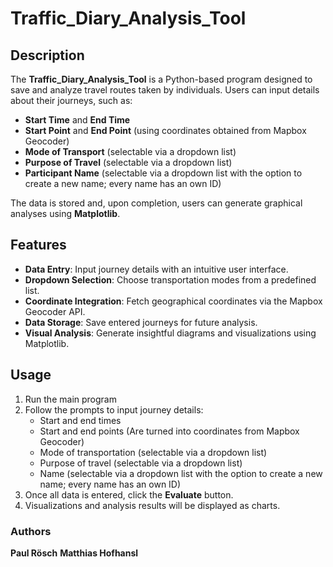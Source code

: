 # Traffic_Diary_Analysis_Tool

## Description
The **Traffic_Diary_Analysis_Tool** is a Python-based program designed to save and analyze travel routes taken by individuals. Users can input details about their journeys, such as:

- **Start Time** and **End Time**
- **Start Point** and **End Point** (using coordinates obtained from Mapbox Geocoder)
- **Mode of Transport** (selectable via a dropdown list)
- **Purpose of Travel** (selectable via a dropdown list)
- **Participant Name** (selectable via a dropdown list with the option to create a new name; every name has an own ID)

The data is stored and, upon completion, users can generate graphical analyses using **Matplotlib**.

## Features
- **Data Entry**: Input journey details with an intuitive user interface.
- **Dropdown Selection**: Choose transportation modes from a predefined list.
- **Coordinate Integration**: Fetch geographical coordinates via the Mapbox Geocoder API.
- **Data Storage**: Save entered journeys for future analysis.
- **Visual Analysis**: Generate insightful diagrams and visualizations using Matplotlib.

## Usage
1. Run the main program
2. Follow the prompts to input journey details:
   - Start and end times
   - Start and end points (Are turned into coordinates from Mapbox Geocoder)
   - Mode of transportation (selectable via a dropdown list)
   - Purpose of travel (selectable via a dropdown list)
   - Name (selectable via a dropdown list with the option to create a new name; every name has an own ID)
3. Once all data is entered, click the **Evaluate** button.
4. Visualizations and analysis results will be displayed as charts.

### Authors
**Paul Rösch** **Matthias Hofhansl**
